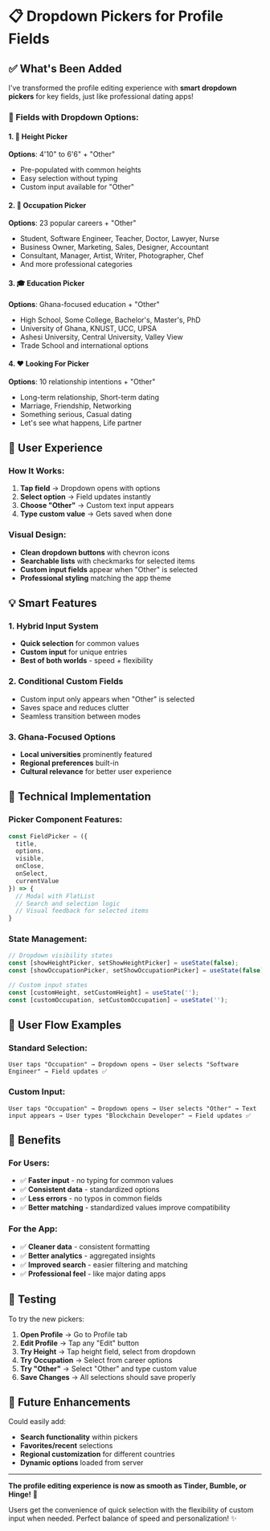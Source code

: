 # 📋 Dropdown Pickers for Profile Fields

## ✅ What's Been Added

I've transformed the profile editing experience with **smart dropdown pickers** for key fields, just like professional dating apps!

### 🎯 Fields with Dropdown Options:

#### 1. **📏 Height Picker**
**Options**: 4'10" to 6'6" + "Other"
- Pre-populated with common heights
- Easy selection without typing
- Custom input available for "Other"

#### 2. **💼 Occupation Picker** 
**Options**: 23 popular careers + "Other"
- Student, Software Engineer, Teacher, Doctor, Lawyer, Nurse
- Business Owner, Marketing, Sales, Designer, Accountant
- Consultant, Manager, Artist, Writer, Photographer, Chef
- And more professional categories

#### 3. **🎓 Education Picker**
**Options**: Ghana-focused education + "Other"  
- High School, Some College, Bachelor's, Master's, PhD
- University of Ghana, KNUST, UCC, UPSA
- Ashesi University, Central University, Valley View
- Trade School and international options

#### 4. **❤️ Looking For Picker**
**Options**: 10 relationship intentions + "Other"
- Long-term relationship, Short-term dating
- Marriage, Friendship, Networking
- Something serious, Casual dating
- Let's see what happens, Life partner

## 🎨 User Experience

### How It Works:
1. **Tap field** → Dropdown opens with options
2. **Select option** → Field updates instantly
3. **Choose "Other"** → Custom text input appears
4. **Type custom value** → Gets saved when done

### Visual Design:
- **Clean dropdown buttons** with chevron icons
- **Searchable lists** with checkmarks for selected items
- **Custom input fields** appear when "Other" is selected
- **Professional styling** matching the app theme

## 💡 Smart Features

### 1. **Hybrid Input System**
- **Quick selection** for common values
- **Custom input** for unique entries
- **Best of both worlds** - speed + flexibility

### 2. **Conditional Custom Fields**
- Custom input only appears when "Other" is selected
- Saves space and reduces clutter
- Seamless transition between modes

### 3. **Ghana-Focused Options**
- **Local universities** prominently featured
- **Regional preferences** built-in
- **Cultural relevance** for better user experience

## 🔧 Technical Implementation

### Picker Component Features:
```typescript
const FieldPicker = ({ 
  title, 
  options, 
  visible, 
  onClose, 
  onSelect, 
  currentValue 
}) => {
  // Modal with FlatList
  // Search and selection logic
  // Visual feedback for selected items
}
```

### State Management:
```typescript
// Dropdown visibility states
const [showHeightPicker, setShowHeightPicker] = useState(false);
const [showOccupationPicker, setShowOccupationPicker] = useState(false);

// Custom input states  
const [customHeight, setCustomHeight] = useState('');
const [customOccupation, setCustomOccupation] = useState('');
```

## 📱 User Flow Examples

### Standard Selection:
```
User taps "Occupation" → Dropdown opens → User selects "Software Engineer" → Field updates ✅
```

### Custom Input:
```
User taps "Occupation" → Dropdown opens → User selects "Other" → Text input appears → User types "Blockchain Developer" → Field updates ✅
```

## 🎯 Benefits

### For Users:
- ✅ **Faster input** - no typing for common values
- ✅ **Consistent data** - standardized options
- ✅ **Less errors** - no typos in common fields
- ✅ **Better matching** - standardized values improve compatibility

### For the App:
- ✅ **Cleaner data** - consistent formatting
- ✅ **Better analytics** - aggregated insights
- ✅ **Improved search** - easier filtering and matching
- ✅ **Professional feel** - like major dating apps

## 🚀 Testing

To try the new pickers:

1. **Open Profile** → Go to Profile tab
2. **Edit Profile** → Tap any "Edit" button
3. **Try Height** → Tap height field, select from dropdown
4. **Try Occupation** → Select from career options
5. **Try "Other"** → Select "Other" and type custom value
6. **Save Changes** → All selections should save properly

## 🔄 Future Enhancements

Could easily add:
- **Search functionality** within pickers
- **Favorites/recent** selections
- **Regional customization** for different countries
- **Dynamic options** loaded from server

---

**The profile editing experience is now as smooth as Tinder, Bumble, or Hinge!** 🎉

Users get the convenience of quick selection with the flexibility of custom input when needed. Perfect balance of speed and personalization! ✨